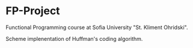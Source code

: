 # FP-Project
Functional Programming course at Sofia University "St. Kliment Ohridski".

Scheme implenentation of Huffman's coding algorithm.
